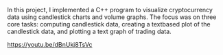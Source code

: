 In this project, I implemented a C++ program to visualize cryptocurrency data using candlestick charts
and volume graphs. The focus was on three core tasks: computing candlestick data, creating a textbased plot of the candlestick data, and plotting a text graph of trading data.

https://youtu.be/dBnUkj8TsVc
